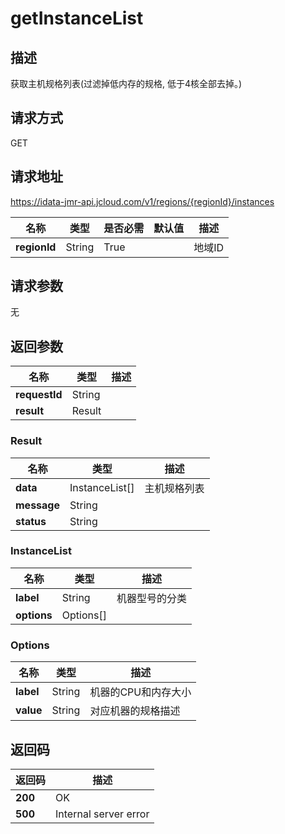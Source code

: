 # getInstanceList


## 描述
获取主机规格列表(过滤掉低内存的规格, 低于4核全部去掉。)

## 请求方式
GET

## 请求地址
https://idata-jmr-api.jcloud.com/v1/regions/{regionId}/instances

|名称|类型|是否必需|默认值|描述|
|---|---|---|---|---|
|**regionId**|String|True| |地域ID|

## 请求参数
无


## 返回参数
|名称|类型|描述|
|---|---|---|
|**requestId**|String| |
|**result**|Result| |

### Result
|名称|类型|描述|
|---|---|---|
|**data**|InstanceList[]|主机规格列表|
|**message**|String| |
|**status**|String| |
### InstanceList
|名称|类型|描述|
|---|---|---|
|**label**|String|机器型号的分类|
|**options**|Options[]| |
### Options
|名称|类型|描述|
|---|---|---|
|**label**|String|机器的CPU和内存大小|
|**value**|String|对应机器的规格描述|

## 返回码
|返回码|描述|
|---|---|
|**200**|OK|
|**500**|Internal server error|
